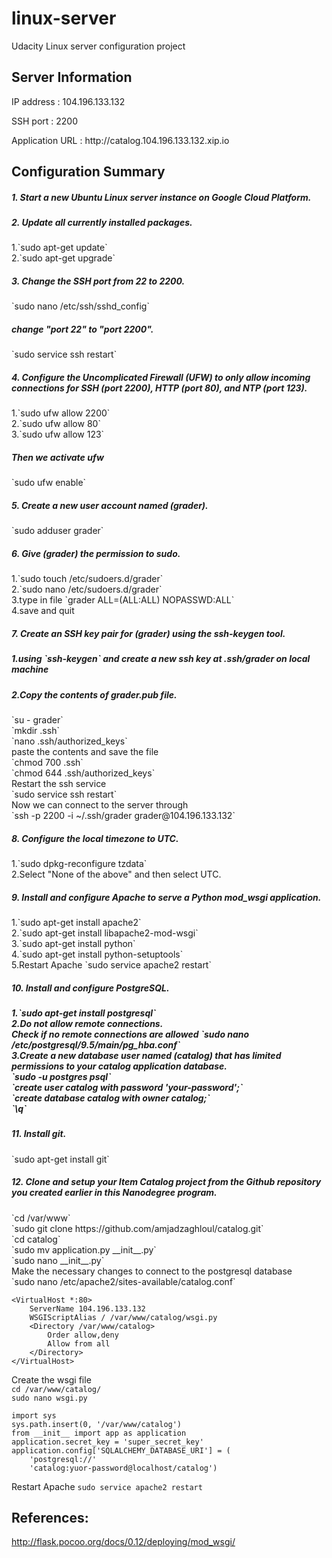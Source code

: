 # linux-server
<p>Udacity  Linux server configuration project</p>

<h2>Server Information</h2>
<p> IP address : 104.196.133.132 </p>
<p>SSH port : 2200</p>
<p>Application URL : http://catalog.104.196.133.132.xip.io</p>

<h2>Configuration Summary</h2>

<h5>1. Start a new Ubuntu Linux server instance on Google Cloud Platform.</h5>

<h5>2.  Update all currently installed packages.</h5>
1.`sudo apt-get update` <br>
2.`sudo apt-get upgrade`

<h5>3.  Change the SSH port from 22 to 2200.</h5>
`sudo nano /etc/ssh/sshd_config`

<h5>change "port 22" to "port 2200".</h5>
`sudo service ssh restart`

<h5>4. Configure the Uncomplicated Firewall (UFW) to only allow incoming connections for SSH (port 2200), HTTP (port 80), and NTP (port 123).</h5>
1.`sudo ufw allow 2200`<br>
2.`sudo ufw allow 80`<br>
3.`sudo ufw allow 123`
<h5>Then we activate ufw</h5>
`sudo ufw enable`

<h5>5. Create a new user account named (grader).</h5>
`sudo adduser grader`
<h5>6. Give (grader) the permission to sudo.</h5>
1.`sudo touch /etc/sudoers.d/grader`<br>
2.`sudo nano /etc/sudoers.d/grader`<br>
3.type in file `grader ALL=(ALL:ALL) NOPASSWD:ALL`<br>
4.save and quit

<h5>7. Create an SSH key pair for (grader) using the ssh-keygen tool.</h5>
<h5>1.using `ssh-keygen` and create a new ssh key at .ssh/grader on local machine</h5>
<h5>2.Copy the contents of grader.pub file.</h5>
`su - grader`<br>
`mkdir .ssh`<br>
`nano .ssh/authorized_keys`<br>
paste the contents and save the file<br>
`chmod 700 .ssh`<br>
`chmod 644 .ssh/authorized_keys`<br>
Restart the ssh service<br>
`sudo service ssh restart`<br>
Now we can connect to the server through<br>
`ssh -p 2200 -i ~/.ssh/grader grader@104.196.133.132`

<h5>8. Configure the local timezone to UTC.</h5>
1.`sudo dpkg-reconfigure tzdata`<br>
2.Select "None of the above" and then select UTC.

<h5>9.  Install and configure Apache to serve a Python mod_wsgi application.</h5>
1.`sudo apt-get install apache2`<br>
2.`sudo apt-get install libapache2-mod-wsgi`<br>
3.`sudo apt-get install python`<br>
4.`sudo apt-get install python-setuptools`<br>
5.Restart Apache `sudo service apache2 restart`

<h5>10. Install and configure PostgreSQL.<h5>
1.`sudo apt-get install postgresql`<br>
2.Do not allow remote connections.<br>
Check if no remote connections are allowed `sudo nano /etc/postgresql/9.5/main/pg_hba.conf`<br>
3.Create a new database user named (catalog) that has limited permissions to your catalog application database.<br>
`sudo -u postgres psql`<br>
`create user catalog with password 'your-password';`<br>
`create database catalog with owner catalog;`<br>
`\q`

<h5>11. Install git.</h5>
`sudo apt-get install git`

<h5>12. Clone and setup your Item Catalog project from the Github repository you created earlier in this Nanodegree program.</h5>
`cd /var/www`<br>
`sudo git clone https://github.com/amjadzaghloul/catalog.git`<br>
`cd catalog`<br>
`sudo mv application.py __init__.py`<br>
`sudo nano __init__.py`<br>
Make the necessary changes to connect to the postgresql database <br>
`sudo nano /etc/apache2/sites-available/catalog.conf`<br>

<pre><code>&lt;VirtualHost *:80&gt;
    ServerName 104.196.133.132
    WSGIScriptAlias / /var/www/catalog/wsgi.py
    &lt;Directory /var/www/catalog&gt;
        Order allow,deny
        Allow from all
    &lt;/Directory&gt;
&lt;/VirtualHost&gt;
</code></pre>

Create the wsgi file<br>
`cd /var/www/catalog/`<br>
`sudo nano wsgi.py`<br>
<pre><code>import sys
sys.path.insert(0, '/var/www/catalog')
from __init__ import app as application
application.secret_key = 'super_secret_key'
application.config['SQLALCHEMY_DATABASE_URI'] = (
    'postgresql://'
    'catalog:yuor-password@localhost/catalog')
</code></pre>

Restart Apache `sudo service apache2 restart`

<h2>References:</h2>

http://flask.pocoo.org/docs/0.12/deploying/mod_wsgi/